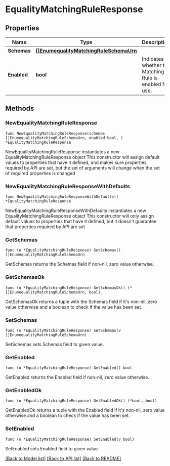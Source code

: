 # EqualityMatchingRuleResponse

## Properties

Name | Type | Description | Notes
------------ | ------------- | ------------- | -------------
**Schemas** | [**[]EnumequalityMatchingRuleSchemaUrn**](EnumequalityMatchingRuleSchemaUrn.md) |  | 
**Enabled** | **bool** | Indicates whether the Matching Rule is enabled for use. | 

## Methods

### NewEqualityMatchingRuleResponse

`func NewEqualityMatchingRuleResponse(schemas []EnumequalityMatchingRuleSchemaUrn, enabled bool, ) *EqualityMatchingRuleResponse`

NewEqualityMatchingRuleResponse instantiates a new EqualityMatchingRuleResponse object
This constructor will assign default values to properties that have it defined,
and makes sure properties required by API are set, but the set of arguments
will change when the set of required properties is changed

### NewEqualityMatchingRuleResponseWithDefaults

`func NewEqualityMatchingRuleResponseWithDefaults() *EqualityMatchingRuleResponse`

NewEqualityMatchingRuleResponseWithDefaults instantiates a new EqualityMatchingRuleResponse object
This constructor will only assign default values to properties that have it defined,
but it doesn't guarantee that properties required by API are set

### GetSchemas

`func (o *EqualityMatchingRuleResponse) GetSchemas() []EnumequalityMatchingRuleSchemaUrn`

GetSchemas returns the Schemas field if non-nil, zero value otherwise.

### GetSchemasOk

`func (o *EqualityMatchingRuleResponse) GetSchemasOk() (*[]EnumequalityMatchingRuleSchemaUrn, bool)`

GetSchemasOk returns a tuple with the Schemas field if it's non-nil, zero value otherwise
and a boolean to check if the value has been set.

### SetSchemas

`func (o *EqualityMatchingRuleResponse) SetSchemas(v []EnumequalityMatchingRuleSchemaUrn)`

SetSchemas sets Schemas field to given value.


### GetEnabled

`func (o *EqualityMatchingRuleResponse) GetEnabled() bool`

GetEnabled returns the Enabled field if non-nil, zero value otherwise.

### GetEnabledOk

`func (o *EqualityMatchingRuleResponse) GetEnabledOk() (*bool, bool)`

GetEnabledOk returns a tuple with the Enabled field if it's non-nil, zero value otherwise
and a boolean to check if the value has been set.

### SetEnabled

`func (o *EqualityMatchingRuleResponse) SetEnabled(v bool)`

SetEnabled sets Enabled field to given value.



[[Back to Model list]](../README.md#documentation-for-models) [[Back to API list]](../README.md#documentation-for-api-endpoints) [[Back to README]](../README.md)


